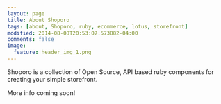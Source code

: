 ```yaml
---
layout: page
title: About Shoporo
tags: [about, Shoporo, ruby, ecommerce, lotus, storefront]
modified: 2014-08-08T20:53:07.573882-04:00
comments: false
image:
  feature: header_img_1.png
---
```


Shoporo is a collection of Open Source, API based ruby components for creating your simple storefront.

More info coming soon!

